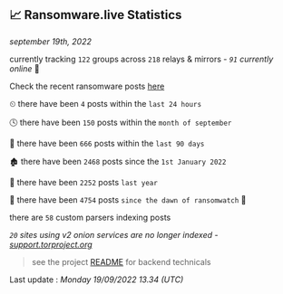 
## 📈 Ransomware.live Statistics
_september 19th, 2022_

currently tracking `122` groups across `218` relays & mirrors - _`91` currently online_ 📡

Check the recent ransomware posts [here](https://www.ransomware.live/#/recentposts)


⏲ there have been `4` posts within the `last 24 hours`

🕓 there have been `150` posts within the `month of september`

📅 there have been `666` posts within the `last 90 days`

🏚 there have been `2468` posts since the `1st January 2022`

🚀 there have been `2252` posts `last year`

🦕 there have been `4754` posts `since the dawn of ransomwatch` 🐣

there are `58` custom parsers indexing posts

_`20` sites using v2 onion services are no longer indexed - [support.torproject.org](https://support.torproject.org/onionservices/v2-deprecation/)_

> see the project [README](https://github.com/jmousqueton/ransomwatch#readme) for backend technicals



Last update : _Monday 19/09/2022 13.34 (UTC)_

